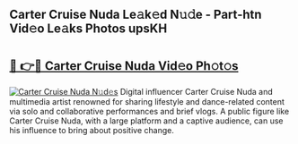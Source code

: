 ## Carter Cruise Nuda Le𝚊k𝚎d N𝚞𝚍e - Part-htn Vid𝚎o Le𝚊ks Photos upsKH

# <h2><a href="http://fbct6h.evod.top/?m=Carter+Cruise+Nuda">🔗 👉🔴 Carter Cruise Nuda Vid𝚎o Ph𝚘t𝚘s</a></h2>

[![Carter Cruise Nuda N𝚞d𝚎s](https://i.imgur.com/8V9OHl7.gif)](http://fbct6h.evod.top/?m=Carter+Cruise+Nuda)
Digital influencer Carter Cruise Nuda and multimedia artist renowned for sharing lifestyle and dance-related content via solo and collaborative performances and brief vlogs. A public figure like Carter Cruise Nuda, with a large platform and a captive audience, can use his influence to bring about positive change. 
